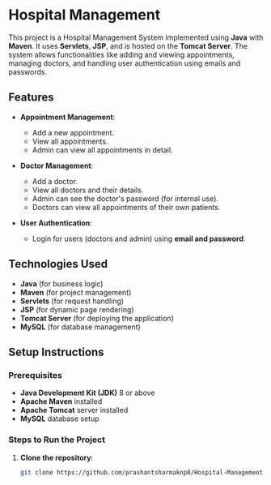 # Hospital Management

This project is a Hospital Management System implemented using **Java** with **Maven**. It uses **Servlets**, **JSP**, and is hosted on the **Tomcat Server**. The system allows functionalities like adding and viewing appointments, managing doctors, and handling user authentication using emails and passwords.

## Features

- **Appointment Management**:
  - Add a new appointment.
  - View all appointments.
  - Admin can view all appointments in detail.

- **Doctor Management**:
  - Add a doctor.
  - View all doctors and their details.
  - Admin can see the doctor's password (for internal use).
  - Doctors can view all appointments of their own patients.

- **User Authentication**:
  - Login for users (doctors and admin) using **email and password**.

## Technologies Used

- **Java** (for business logic)
- **Maven** (for project management)
- **Servlets** (for request handling)
- **JSP** (for dynamic page rendering)
- **Tomcat Server** (for deploying the application)
- **MySQL** (for database management)

## Setup Instructions

### Prerequisites

- **Java Development Kit (JDK)** 8 or above
- **Apache Maven** installed
- **Apache Tomcat** server installed
- **MySQL** database setup

### Steps to Run the Project

1. **Clone the repository**:
   ```bash
   git clone https://github.com/prashantsharmaknp8/Hospital-Management.git
